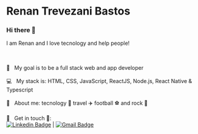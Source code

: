 # Renan Trevezani Bastos

### Hi there 👋

I am Renan and I love tecnology and help people!

 
 <br/><br/> :purple_heart: &nbsp; My goal is to be a full stack web and app developer
 <br/><br/> :computer: &nbsp; My stack is: HTML, CSS, JavaScript, ReactJS, Node.js, React Native & Typescript
 <br/><br/> 💬  &nbsp; About me: tecnology :iphone: travel :airplane:  football :soccer: and rock 🎸
 <br/><br/> :email: &nbsp; Get in touch 🤳: 
 <br/> [![Linkedin Badge](https://img.shields.io/badge/-RenanTrevezaniBastos-blue?style=flat-square&logo=Linkedin&logoColor=white&link=https://www.linkedin.com/in/renan-trevezani-bastos/)](https://www.linkedin.com/in/renan-trevezani-bastos/) 
| 
[![Gmail Badge](https://img.shields.io/badge/-rtrevezanib@gmail.com-c14438?style=flat-square&logo=Gmail&logoColor=white&link=mailto:rtrevezanib@gmail.com)](mailto:rtrevezanib@gmail.com)

